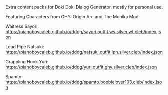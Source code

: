 Extra content packs for Doki Doki Dialog Generator, mostly for personal use. 

Featuring Characters from GHY: Origin Arc and The Monika Mod.

Waitress Sayori: https://pianoboycaleb.github.io/dddg/sayori.outfit.ws.silver.wt.cleb/index.json

Lead Pipe Natsuki: https://pianoboycaleb.github.io/dddg/natsuki.outfit.lpn.silver.cleb/index.json

Grappling Hook Yuri: https://pianoboycaleb.github.io/dddg/yuri.outfit.ghy.silver.cleb/index.json

Spamto: https://pianoboycaleb.github.io/dddg/spamto.boobielover103.cleb/index.json